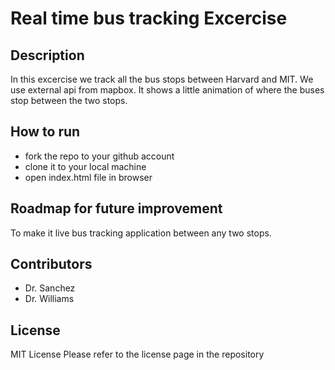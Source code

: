 # Real time bus tracking Excercise
## Description
In this excercise we track all the bus stops between Harvard and MIT. We use external api from mapbox. It shows a little animation of where the buses stop between the two stops.
## How to run
<ul>
  <li>fork the repo to your github account</li>
  <li>clone it to your local machine</li>
  <li>open index.html file in browser</li>
 </ul>
 
## Roadmap for future improvement
To make it live bus tracking application between any two stops.
## Contributors
<ul>
  <li>Dr. Sanchez</li>
  <li>Dr. Williams</li>
 </ul>
 
## License
MIT License
Please refer to the license page in the repository
